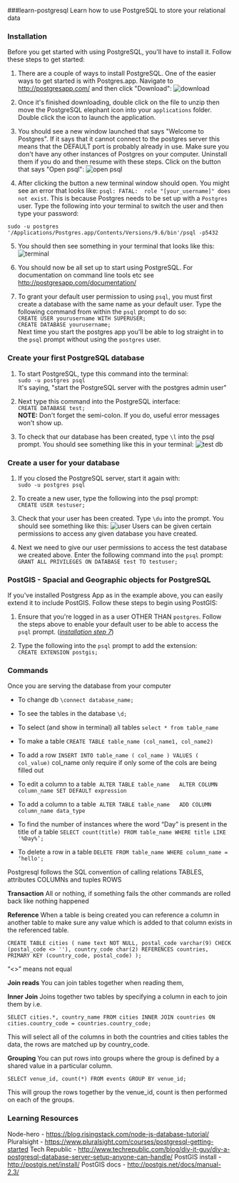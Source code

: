 
###learn-postgresql
Learn how to use PostgreSQL to store your relational data

### Installation
Before you get started with using PostgreSQL, you'll have to install it.
Follow these steps to get started:

1. There are a couple of ways to install PostgreSQL. One of the easier ways to
get started is with Postgres.app. Navigate to http://postgresapp.com/ and then
click "Download":
![download](https://cloud.githubusercontent.com/assets/12450298/19641848/6d3cfa4a-99da-11e6-858f-3ff2ada026be.png)

2. Once it's finished downloading, double click on the file to unzip then move
the PostgreSQL elephant icon into your `applications` folder. Double click the
icon to launch the application.

3. You should see a new window launched that says "Welcome to Postgres". If it
says that it cannot connect to the postgres server this means that the DEFAULT
port is probably already in use. Make sure you don't have any other instances of
Postgres on your computer. Uninstall them if you do and then resume with these
steps. Click on the button that says "Open psql":
![open psql](https://cloud.githubusercontent.com/assets/12450298/19642044/463eceae-99db-11e6-8907-bb3a6cc532a7.png)

4. After clicking the button a new terminal window should open. You might see an
error that looks like: `psql: FATAL:  role "[your_username]" does not exist`.
This is because Postgres needs to be set up with a `Postgres` user. Type the
following into your terminal to switch the user and then type your password:

`sudo -u postgres '/Applications/Postgres.app/Contents/Versions/9.6/bin'/psql -p5432`

5. You should then see something in your terminal that looks like this:
![terminal](https://cloud.githubusercontent.com/assets/12450298/19642816/f8ac0c66-99de-11e6-87e2-db55e6abc27b.png)

6. You should now be all set up to start using PostgreSQL. For documentation on
command line tools etc see http://postgresapp.com/documentation/

7. To grant your default user permission to using `psql`, you must first create
a database with the same name as your default user. Type the following command
from within the `psql` prompt to do so:  
`CREATE USER yourusername WITH SUPERUSER;`  
`CREATE DATABASE yourusername;`  
Next time you start the postgres app you'll be able to log straight in to the
`psql` prompt without using the `postgres` user.



### Create your first PostgreSQL database

1. To start PostgreSQL, type this command into the terminal:  
`sudo -u postgres psql`  
It's saying, "start the PostgreSQL server with the postgres admin user"

2. Next type this command into the PostgreSQL interface:  
`CREATE DATABASE test;`  
**NOTE:** Don't forget the semi-colon. If you do, useful error messages won't
show up.

3. To check that our database has been created, type `\l` into the psql prompt.
You should see something like this in your terminal:
![test db](https://cloud.githubusercontent.com/assets/12450298/19650613/ce278678-9a01-11e6-89ad-b124c0adcfe5.png)

### Create a user for your database

1. If you closed the PostgreSQL server, start it again with:  
`sudo -u postgres psql`  

2. To create a new user, type the following into the psql prompt:  
`CREATE USER testuser;`

3. Check that your user has been created. Type `\du` into the prompt. You should
see something like this:
![user](https://cloud.githubusercontent.com/assets/12450298/19650852/9c340708-9a02-11e6-8f06-75f1e30a86b3.png)
Users can be given certain permissions to access any given database you have
created.

4. Next we need to give our user permissions to access the test database we
created above. Enter the following command into the `psql` prompt:  
`GRANT ALL PRIVILEGES ON DATABASE test TO testuser;`


### PostGIS - Spacial and Geographic objects for PostgreSQL
If you've installed Postgress App as in the example above, you can easily
extend it to include PostGIS. Follow these steps to begin using PostGIS:

1. Ensure that you're logged in as a user OTHER THAN `postgres`. Follow the
steps above to enable your default user to be able to access the `psql` prompt.
(_[installation step 7](#installation)_)

2. Type the following into the `psql` prompt to add the extension:  
`CREATE EXTENSION postgis;`

### Commands
Once you are serving the database from your computer

- To change db
`\connect database_name;`

- To see the tables in the database
`\d;`

- To select (and show in terminal) all tables
`select * from table_name`


- To make a table
`CREATE TABLE table_name (col_name1, col_name2)`

- To add a row
`INSERT INTO table_name ( col_name )
VALUES ( col_value)`
col_name only require if only some of the cols are being filled out

- To edit a column to a table 
`ALTER TABLE table_name
  ALTER COLUMN column_name SET DEFAULT expression`

- To add a column to a table 
`ALTER TABLE table_name
  ADD COLUMN column_name data_type`

- To find the number of instances where the word “Day” is present in the title of a table
`SELECT count(title) FROM table_name WHERE title LIKE '%Day%’;`

- To delete a row in a table
`DELETE FROM table_name
  WHERE column_name = ‘hello';`





Postgresql follows the SQL convention of calling relations TABLES, attributes COLUMNs and tuples ROWS

**Transaction**
All or nothing, if something fails the other commands are rolled back like nothing happened

**Reference**
When a table is being created you can reference a column in another table to make sure any value which is added to that column exists in the referenced table.

`CREATE TABLE cities (
  name text NOT NULL,
  postal_code varchar(9) CHECK (postal_code <> ''),
  country_code char(2) REFERENCES countries,
  PRIMARY KEY (country_code, postal_code)
);`

“<>” means not equal


**Join reads**
You can join tables together when reading them,

**Inner Join**
Joins together two tables by specifying a column in each to join them by i.e.

`SELECT cities.*, country_name
  FROM cities INNER JOIN countries
  ON cities.country_code = countries.country_code;`

This will select all of the columns in both the countries and cities tables the data, the rows are matched up by country_code.

**Grouping**
You can put rows into groups where the group is defined by a shared value in a particular column.

`SELECT venue_id, count(*)
  FROM events
  GROUP BY venue_id;`

This will group the rows together by the venue_id, count is then performed on each of the groups.

### Learning Resources
Node-hero - https://blog.risingstack.com/node-js-database-tutorial/
Pluralsight - https://www.pluralsight.com/courses/postgresql-getting-started
Tech Republic - http://www.techrepublic.com/blog/diy-it-guy/diy-a-postgresql-database-server-setup-anyone-can-handle/
PostGIS install - http://postgis.net/install/
PostGIS docs - http://postgis.net/docs/manual-2.3/
